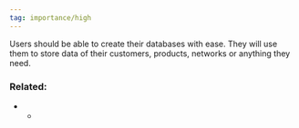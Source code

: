 ```yaml
---
tag: importance/high
---
```

Users should be able to create their databases with ease. They will use them to store data of their customers, products, networks or anything they need.

### Related: 
- -
